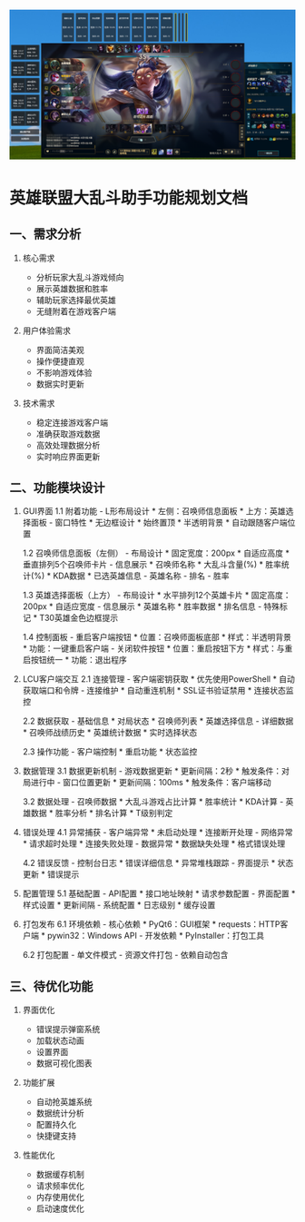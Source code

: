 ![My Logo](pic1.png)
===================
英雄联盟大乱斗助手功能规划文档
===================

一、需求分析
-------------------
1. 核心需求
    - 分析玩家大乱斗游戏倾向
    - 展示英雄数据和胜率
    - 辅助玩家选择最优英雄
    - 无缝附着在游戏客户端

2. 用户体验需求
    - 界面简洁美观
    - 操作便捷直观
    - 不影响游戏体验
    - 数据实时更新

3. 技术需求
    - 稳定连接游戏客户端
    - 准确获取游戏数据
    - 高效处理数据分析
    - 实时响应界面更新

二、功能模块设计
-------------------
1. GUI界面
    1.1 附着功能
        - L形布局设计
            * 左侧：召唤师信息面板
            * 上方：英雄选择面板
        - 窗口特性
            * 无边框设计
            * 始终置顶
            * 半透明背景
            * 自动跟随客户端位置
        
    1.2 召唤师信息面板（左侧）
        - 布局设计
            * 固定宽度：200px
            * 自适应高度
            * 垂直排列5个召唤师卡片
        - 信息展示
            * 召唤师名称
            * 大乱斗含量(%)
            * 胜率统计(%)
            * KDA数据
            * 已选英雄信息
                - 英雄名称
                - 排名
                - 胜率
        
    1.3 英雄选择面板（上方）
        - 布局设计
            * 水平排列12个英雄卡片
            * 固定高度：200px
            * 自适应宽度
        - 信息展示
            * 英雄名称
            * 胜率数据
            * 排名信息
        - 特殊标记
            * T30英雄金色边框提示
            
    1.4 控制面板
        - 重启客户端按钮
            * 位置：召唤师面板底部
            * 样式：半透明背景
            * 功能：一键重启客户端
        - 关闭软件按钮
            * 位置：重启按钮下方
            * 样式：与重启按钮统一
            * 功能：退出程序

2. LCU客户端交互
    2.1 连接管理
        - 客户端密钥获取
            * 优先使用PowerShell
            * 自动获取端口和令牌
        - 连接维护
            * 自动重连机制
            * SSL证书验证禁用
            * 连接状态监控
    
    2.2 数据获取
        - 基础信息
            * 对局状态
            * 召唤师列表
            * 英雄选择信息
        - 详细数据
            * 召唤师战绩历史
            * 英雄统计数据
            * 实时选择状态
    
    2.3 操作功能
        - 客户端控制
            * 重启功能
            * 状态监控

3. 数据管理
    3.1 数据更新机制
        - 游戏数据更新
            * 更新间隔：2秒
            * 触发条件：对局进行中
        - 窗口位置更新
            * 更新间隔：100ms
            * 触发条件：客户端移动
    
    3.2 数据处理
        - 召唤师数据
            * 大乱斗游戏占比计算
            * 胜率统计
            * KDA计算
        - 英雄数据
            * 胜率分析
            * 排名计算
            * T级别判定

4. 错误处理
    4.1 异常捕获
        - 客户端异常
            * 未启动处理
            * 连接断开处理
        - 网络异常
            * 请求超时处理
            * 连接失败处理
        - 数据异常
            * 数据缺失处理
            * 格式错误处理
    
    4.2 错误反馈
        - 控制台日志
            * 错误详细信息
            * 异常堆栈跟踪
        - 界面提示
            * 状态更新
            * 错误提示

5. 配置管理
    5.1 基础配置
        - API配置
            * 接口地址映射
            * 请求参数配置
        - 界面配置
            * 样式设置
            * 更新间隔
        - 系统配置
            * 日志级别
            * 缓存设置

6. 打包发布
    6.1 环境依赖
        - 核心依赖
            * PyQt6：GUI框架
            * requests：HTTP客户端
            * pywin32：Windows API
        - 开发依赖
            * PyInstaller：打包工具
    
    6.2 打包配置
        - 单文件模式
        - 资源文件打包
        - 依赖自动包含

三、待优化功能
-------------------
1. 界面优化
    - 错误提示弹窗系统
    - 加载状态动画
    - 设置界面
    - 数据可视化图表

2. 功能扩展
    - 自动抢英雄系统
    - 数据统计分析
    - 配置持久化
    - 快捷键支持

3. 性能优化
    - 数据缓存机制
    - 请求频率优化
    - 内存使用优化
    - 启动速度优化
